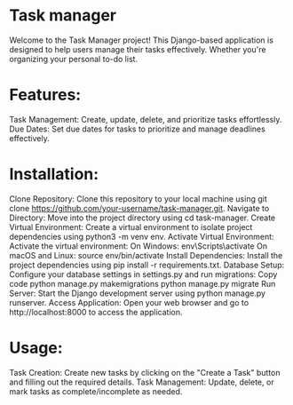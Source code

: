 # Task manager

Welcome to the Task Manager project! This Django-based application is designed to help users manage their tasks effectively. Whether you're organizing your personal to-do list.

# Features:
Task Management: Create, update, delete, and prioritize tasks effortlessly.
Due Dates: Set due dates for tasks to prioritize and manage deadlines effectively.
# Installation:
Clone Repository: Clone this repository to your local machine using git clone https://github.com/your-username/task-manager.git.
Navigate to Directory: Move into the project directory using cd task-manager.
Create Virtual Environment: Create a virtual environment to isolate project dependencies using python3 -m venv env.
Activate Virtual Environment: Activate the virtual environment:
On Windows: env\Scripts\activate
On macOS and Linux: source env/bin/activate
Install Dependencies: Install the project dependencies using pip install -r requirements.txt.
Database Setup: Configure your database settings in settings.py and run migrations:
Copy code
python manage.py makemigrations
python manage.py migrate
Run Server: Start the Django development server using python manage.py runserver.
Access Application: Open your web browser and go to http://localhost:8000 to access the application.
# Usage:
Task Creation: Create new tasks by clicking on the "Create a Task" button and filling out the required details.
Task Management: Update, delete, or mark tasks as complete/incomplete as needed.
